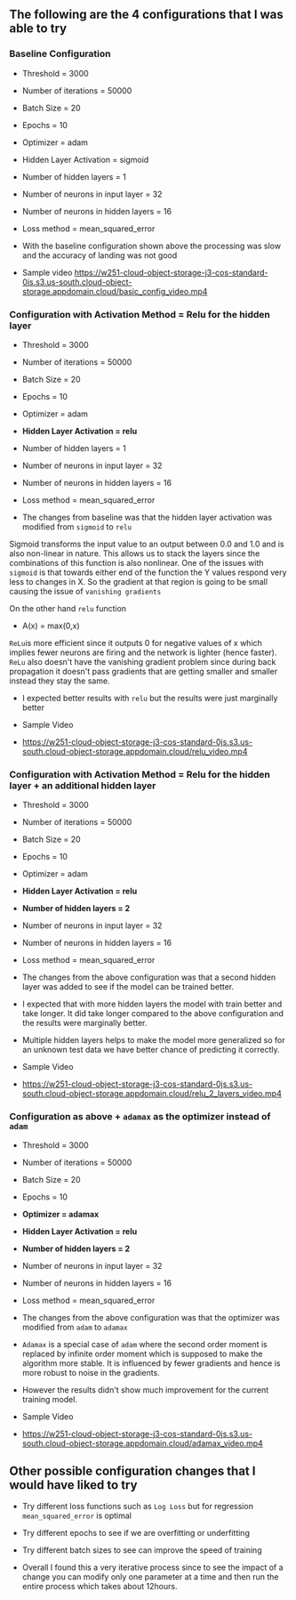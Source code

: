 ## The following are the 4 configurations that I was able to try

### Baseline Configuration
* Threshold = 3000
* Number of iterations = 50000
* Batch Size = 20
* Epochs = 10 
* Optimizer = adam
* Hidden Layer Activation = sigmoid
* Number of hidden layers = 1
* Number of neurons in input layer = 32
* Number of neurons in hidden layers = 16
* Loss method = mean_squared_error

* With the baseline configuration shown above the processing was slow and the accuracy of landing was not good
* Sample video
https://w251-cloud-object-storage-j3-cos-standard-0js.s3.us-south.cloud-object-storage.appdomain.cloud/basic_config_video.mp4

### Configuration with Activation Method = Relu for the hidden layer
* Threshold = 3000
* Number of iterations = 50000
* Batch Size = 20
* Epochs = 10 
* Optimizer = adam
* **Hidden Layer Activation = relu**
* Number of hidden layers = 1
* Number of neurons in input layer = 32
* Number of neurons in hidden layers = 16
* Loss method = mean_squared_error

* The changes from baseline was that the hidden layer activation was modified from `sigmoid` to `relu`

Sigmoid transforms the input value to an output between 0.0 and 1.0 and is also non-linear in nature. This allows us to stack the layers since the combinations of this function is also nonlinear. One of the issues with `sigmoid` is that towards either end of the function the Y values respond very less to changes in X. So the gradient at that region is going to be small causing the issue of `vanishing gradients`

On the other hand `relu` function 
  * A(x) = max(0,x)
  
`ReLu`is more efficient since it outputs 0 for negative values of x which implies fewer neurons are firing and the network is lighter (hence faster). `ReLu` also doesn't have the vanishing gradient problem since during back propagation it doesn't pass gradients that are getting smaller and smaller instead they stay the same.

* I expected better results with `relu` but the results were just marginally better

* Sample Video
* https://w251-cloud-object-storage-j3-cos-standard-0js.s3.us-south.cloud-object-storage.appdomain.cloud/relu_video.mp4

### Configuration with Activation Method = Relu for the hidden layer + an additional hidden layer 
* Threshold = 3000
* Number of iterations = 50000
* Batch Size = 20
* Epochs = 10 
* Optimizer = adam
* **Hidden Layer Activation = relu**
* **Number of hidden layers = 2**
* Number of neurons in input layer = 32
* Number of neurons in hidden layers = 16
* Loss method = mean_squared_error

* The changes from the above configuration was that a second hidden layer was added to see if the model can be trained better.

* I expected that with more hidden layers the model with train better and take longer. It did take longer compared to the above configuration and the results were marginally better.
* Multiple hidden layers helps to make the model more generalized so for an unknown test data we have better chance of predicting it correctly.

* Sample Video
* https://w251-cloud-object-storage-j3-cos-standard-0js.s3.us-south.cloud-object-storage.appdomain.cloud/relu_2_layers_video.mp4


### Configuration as above + `adamax` as the optimizer instead of `adam`
* Threshold = 3000
* Number of iterations = 50000
* Batch Size = 20
* Epochs = 10 
* **Optimizer = adamax**
* **Hidden Layer Activation = relu**
* **Number of hidden layers = 2**
* Number of neurons in input layer = 32
* Number of neurons in hidden layers = 16
* Loss method = mean_squared_error

* The changes from the above configuration was that the optimizer was modified from `adam` to `adamax`

* `Adamax` is a special case of `adam` where the second order moment is replaced by infinite order moment which is supposed to make the algorithm more stable. It is influenced by fewer gradients and hence is more robust to noise in the gradients.
* However the results didn't show much improvement for the current training model.

* Sample Video
* https://w251-cloud-object-storage-j3-cos-standard-0js.s3.us-south.cloud-object-storage.appdomain.cloud/adamax_video.mp4


## Other possible configuration changes that I would have liked to try
* Try different loss functions such as `Log Loss` but for regression `mean_squared_error` is optimal
* Try different epochs to see if we are overfitting or underfitting
* Try different batch sizes to see can improve the speed of training

* Overall I found this a very iterative process since to see the impact of a change you can modify only one parameter at a time and then run the entire process which takes about 12hours.
